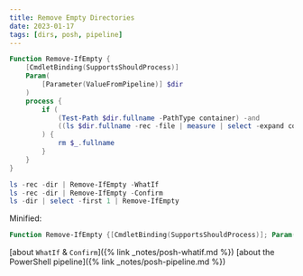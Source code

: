 ```yaml
---
title: Remove Empty Directories
date: 2023-01-17
tags: [dirs, posh, pipeline]
---
```


```powershell
Function Remove-IfEmpty {
	[CmdletBinding(SupportsShouldProcess)]
	Param(
		[Parameter(ValueFromPipeline)] $dir
	)
	process {
		if (
			(Test-Path $dir.fullname -PathType container) -and 
			((ls $dir.fullname -rec -file | measure | select -expand count) -eq 0)
		) {
			rm $_.fullname
		}
	}
}

ls -rec -dir | Remove-IfEmpty -WhatIf
ls -rec -dir | Remove-IfEmpty -Confirm
ls -dir | select -first 1 | Remove-IfEmpty
```

Minified:
```powershell
Function Remove-IfEmpty {[CmdletBinding(SupportsShouldProcess)]; Param([Parameter(ValueFromPipeline)] $dir);  process {if ((Test-Path $dir.fullname -PathType container) -and ((ls $dir.fullname -rec -file | measure | select -expand count) -eq 0)) {rm $_.fullname}}}
```

[about `WhatIf` & `Confirm`]({% link _notes/posh-whatif.md %}) [about the PowerShell pipeline]({% link _notes/posh-pipeline.md %})

<script src="{{ 'assets/js/copy-last-code.js' | relative_url }}"></script>
